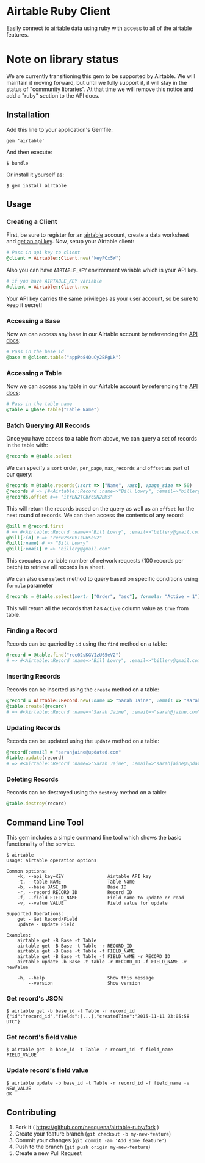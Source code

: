 # Airtable Ruby Client

Easily connect to [airtable](https://airtable.com) data using ruby with access to all of the airtable features.

# Note on library status

We are currently transitioning this gem to be supported by
Airtable. We will maintain it moving forward, but until we fully
support it, it will stay in the status of "community libraries". At
that time we will remove this notice and add a "ruby" section to the
API docs.

## Installation

Add this line to your application's Gemfile:

    gem 'airtable'

And then execute:

    $ bundle

Or install it yourself as:

    $ gem install airtable

## Usage

### Creating a Client

First, be sure to register for an [airtable](https://airtable.com) account, create a data worksheet and [get an api key](https://airtable.com/account). Now, setup your Airtable client:

```ruby
# Pass in api key to client
@client = Airtable::Client.new("keyPCx5W")
```

Also you can have `AIRTABLE_KEY` environment variable which is your API key.

```ruby
# if you have AIRTABLE_KEY variable
@client = Airtable::Client.new
```

Your API key carries the same privileges as your user account, so be sure to keep it secret!

### Accessing a Base

Now we can access any base in our Airtable account by referencing the [API docs](https://airtable.com/api):

```ruby
# Pass in the base id
@base = @client.table("appPo84QuCy2BPgLk")
```

### Accessing a Table

Now we can access any table in our Airtable account by referencing the [API docs](https://airtable.com/api):

```ruby
# Pass in the table name
@table = @base.table("Table Name")
```

### Batch Querying All Records

Once you have access to a table from above, we can query a set of records in the table with:

```ruby
@records = @table.select
```

We can specify a `sort` order, `per_page`, `max_records` and `offset` as part of our query:

```ruby
@records = @table.records(:sort => ["Name", :asc], :page_size => 50)
@records # => [#<Airtable::Record :name=>"Bill Lowry", :email=>"billery@gmail.com">, ...]
@records.offset #=> "itrEN2TCbrcSN2BMs"
```

This will return the records based on the query as well as an `offset` for the next round of records. We can then access the contents of any record:

```ruby
@bill = @record.first
# => #<Airtable::Record :name=>"Bill Lowry", :email=>"billery@gmail.com", :id=>"rec02sKGVIzU65eV1">
@bill[:id] # => "rec02sKGVIzU65eV2"
@bill[:name] # => "Bill Lowry"
@bill[:email] # => "billery@gmail.com"
```

This executes a variable number of network requests (100 records per batch) to retrieve all records in a sheet.

We can also use  `select` method to query based on specific conditions using `formula` parameter

```ruby
@records = @table.select(sort: ["Order", "asc"], formula: "Active = 1")
```

This will return all the records that has `Active` column value as `true` from table.


### Finding a Record

Records can be queried by `id` using the `find` method on a table:

```ruby
@record = @table.find("rec02sKGVIzU65eV2")
# => #<Airtable::Record :name=>"Bill Lowry", :email=>"billery@gmail.com", :id=>"rec02sKGVIzU65eV1">
```

### Inserting Records

Records can be inserted using the `create` method on a table:

```ruby
@record = Airtable::Record.new(:name => "Sarah Jaine", :email => "sarah@jaine.com")
@table.create(@record)
# => #<Airtable::Record :name=>"Sarah Jaine", :email=>"sarah@jaine.com", :id=>"rec03sKOVIzU65eV4">
```

### Updating Records

Records can be updated using the `update` method on a table:

```ruby
@record[:email] = "sarahjaine@updated.com"
@table.update(record)
# => #<Airtable::Record :name=>"Sarah Jaine", :email=>"sarahjaine@updated.com", :id=>"rec03sKOVIzU65eV4">
```

### Deleting Records

Records can be destroyed using the `destroy` method on a table:

```ruby
@table.destroy(record)
```

## Command Line Tool

This gem includes a simple command line tool which shows the basic functionality of the service.

```
$ airtable
Usage: airtable operation options

Common options:
    -k, --api_key=KEY                Airtable API key
    -t, --table NAME                 Table Name
    -b, --base BASE_ID               Base ID
    -r, --record RECORD_ID           Record ID
    -f, --field FIELD_NAME           Field name to update or read
    -v, --value VALUE                Field value for update

Supported Operations:
	get - Get Record/Field
	update - Update Field

Examples:
	airtable get -B Base -t Table
	airtable get -B Base -t Table -r RECORD_ID
	airtable get -B Base -t Table -f FIELD_NAME
	airtable get -B Base -t Table -f FIELD_NAME -r RECORD_ID
	airtable update -b Base -t table -r RECORD_ID -f FIELD_NAME -v newValue

    -h, --help                       Show this message
        --version                    Show version
```

### Get record's JSON

```
$ airtable get -b base_id -t Table -r record_id
{"id":"record_id","fields":{...},"createdTime":"2015-11-11 23:05:58 UTC"}
```

### Get record's field value

```
$ airtable get -b base_id -t Table -r record_id -f field_name
FIELD_VALUE
```

### Update record's field value

```
$ airtable update -b base_id -t Table -r record_id -f field_name -v NEW_VALUE
OK
```

## Contributing

1. Fork it ( https://github.com/nesquena/airtable-ruby/fork )
2. Create your feature branch (`git checkout -b my-new-feature`)
3. Commit your changes (`git commit -am 'Add some feature'`)
4. Push to the branch (`git push origin my-new-feature`)
5. Create a new Pull Request
